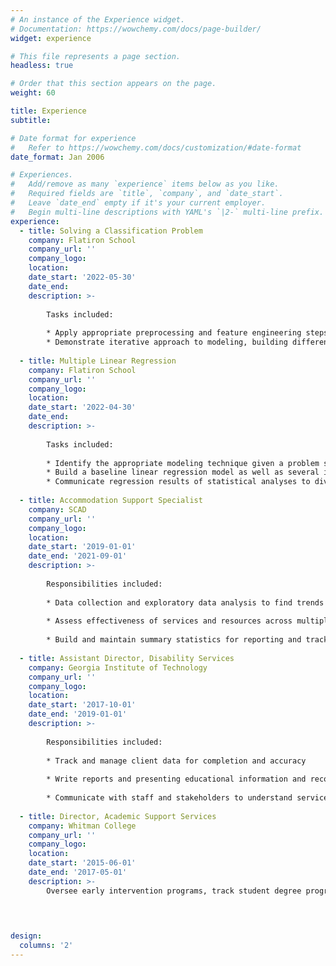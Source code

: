 ```yaml
---
# An instance of the Experience widget.
# Documentation: https://wowchemy.com/docs/page-builder/
widget: experience

# This file represents a page section.
headless: true

# Order that this section appears on the page.
weight: 60

title: Experience
subtitle:

# Date format for experience
#   Refer to https://wowchemy.com/docs/customization/#date-format
date_format: Jan 2006

# Experiences.
#   Add/remove as many `experience` items below as you like.
#   Required fields are `title`, `company`, and `date_start`.
#   Leave `date_end` empty if it's your current employer.
#   Begin multi-line descriptions with YAML's `|2-` multi-line prefix.
experience:
  - title: Solving a Classification Problem
    company: Flatiron School
    company_url: ''
    company_logo: 
    location: 
    date_start: '2022-05-30'
    date_end: 
    description: >-
        
        Tasks included:
        
        * Apply appropriate preprocessing and feature engineering steps in preparation for predictive modeling
        * Demonstrate iterative approach to modeling, building different kind of models (decision trees, random forests, k-nearest neighbors, XGBoost), tuning hyperparameters, and assessing classification metrics (F1-scores)
        
  - title: Multiple Linear Regression
    company: Flatiron School
    company_url: ''
    company_logo: 
    location: 
    date_start: '2022-04-30'
    date_end: 
    description: >-
        
        Tasks included:
        
        * Identify the appropriate modeling technique given a problem statement based on the availability, variety, and quality of data
        * Build a baseline linear regression model as well as several iterative models, and extract insights from a final multiple linear regression model to make business recommendations
        * Communicate regression results of statistical analyses to diverse audience via writing and oral presentation
        
  - title: Accommodation Support Specialist
    company: SCAD
    company_url: ''
    company_logo: 
    location: 
    date_start: '2019-01-01'
    date_end: '2021-09-01'
    description: >-
        
        Responsibilities included:
        
        * Data collection and exploratory data analysis to find trends in client needs,              satisfaction, and outcomes
        
        * Assess effectiveness of services and resources across multiple divisions and               business units
        
        * Build and maintain summary statistics for reporting and tracking purposes
        
  - title: Assistant Director, Disability Services
    company: Georgia Institute of Technology
    company_url: ''
    company_logo: 
    location: 
    date_start: '2017-10-01'
    date_end: '2019-01-01'
    description: >-
    
        Responsibilities included:
        
        * Track and manage client data for completion and accuracy
        
        * Write reports and presenting educational information and recommendations related           to service implementation
        
        * Communicate with staff and stakeholders to understand service implementation
        
  - title: Director, Academic Support Services
    company: Whitman College
    company_url: ''
    company_logo: 
    location: 
    date_start: '2015-06-01'
    date_end: '2017-05-01'
    description: >-
        Oversee early intervention programs, track student degree progress using analytics. Manage three office budgets, retain gift funding, and write analytics reports. Establish and assess outcomes to inform evidence-based best practices.

    
    

design:
  columns: '2'
---
```

